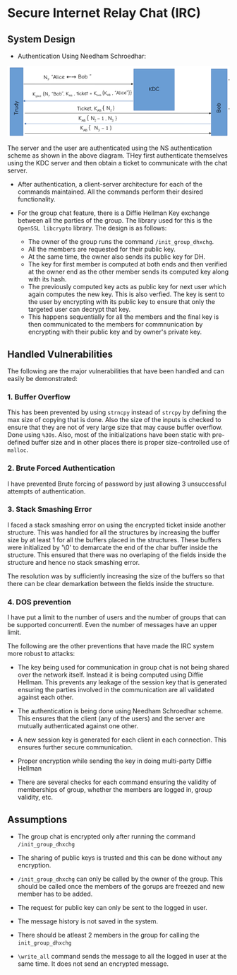 # Secure Internet Relay Chat (IRC)

## System Design

* Authentication Using Needham Schroedhar:

 ![NS Auth](image.png)
 
 The server and the user are authenticated using the NS authentication scheme as shown in the above diagram. THey first authenticate themselves using the KDC server and then obtain a ticket to communicate with the chat server.

* After authentication, a client-server architecture for each of the commands maintained. All the commands perform their desired functionality.

* For the group chat feature, there is a Diffie Hellman Key exchange between all the parties of the group. The library used for this is the `OpenSSL libcrypto` library. The design is as follows:
  * The owner of the group runs the command `/init_group_dhxchg`. 
  * All the members are requested for their public key.
  * At the same time, the owner also sends its public key for DH.
  * The key for first member is computed at both ends and then verified at the owner end as the other member sends its computed key along with its hash.
  * The previously computed key acts as public key for next user which again computes the new key. This is also verfied. The key is sent to the user by encrypting with its public key to ensure that only the targeted user can decrypt that key.
  * This happens sequentially for all the members and the final key is then communicated to the members for commnunication by encrypting with their public key and by owner's private key.


## Handled Vulnerabilities

The following are the major vulnerabilities that have been handled and can easily be demonstrated:

### 1. Buffer Overflow

This has been prevented by using `strncpy` instead of `strcpy` by defining the max size of copying that is done. Also the size of the inputs is checked to ensure that they are not of very large size that may cause buffer overflow. Done using `%30s`. Also, most of the initializations have been static with pre-defined buffer size and  in other places there is proper size-controlled use of `malloc`.

### 2. Brute Forced Authentication

I have prevented Brute forcing of password by just allowing 3 unsuccessful attempts of authentication. 

### 3. Stack Smashing Error

I faced a stack smashing error on using the encrypted ticket inside another structure. This was handled for all the structures by increasing the buffer size by at least 1 for all the buffers placed in the structures. These buffers were initialized by '\0' to demarcate the end of the char buffer inside the structure. This ensured that there was no overlaping of the fields inside the structure and hence no stack smashing error.

The resolution was by sufficiently increasing the size of the buffers so that there can be clear demarkation between the fields inside the structure.

### 4. DOS prevention

I have put a limit to the number of users and the number of groups that can be supported concurrentl. Even the number of messages have an upper limit.


The following are the other preventions that have made the IRC system more robust to attacks:

* The key being used for communication in group chat is not being shared over the network itself. Instead it is being computed using Diffie Hellman. This prevents any leakage of the session key that is generated ensuring the parties involved in the communication are all validated against each other.

* The authentication is being done using Needham Schroedhar scheme. This ensures that the client (any of the users) and the server are mutually authenticated against one other.

* A new session key is generated for each client in each connection. This ensures further secure communication.

* Proper encryption while sending the key in doing multi-party Diffie Hellman

* There are several checks for each command ensuring the validity of memberships of group, whether the members are logged in, group validity, etc.

## Assumptions

* The group chat is encrypted only after running the command `/init_group_dhxchg`

* The sharing of public keys is trusted and this can be done without any encryption.

* `/init_group_dhxchg` can only be called by the owner of the group. This should be called once the members of the gorups are freezed and new member has to be added.

* The request for public key can only be sent to the logged in user.

* The message history is not saved in the system.

* There should be atleast 2 members in the group for calling the `init_group_dhxchg`

* `\write_all` command sends the message to all the logged in user at the same time. It does not send an encrypted message.
